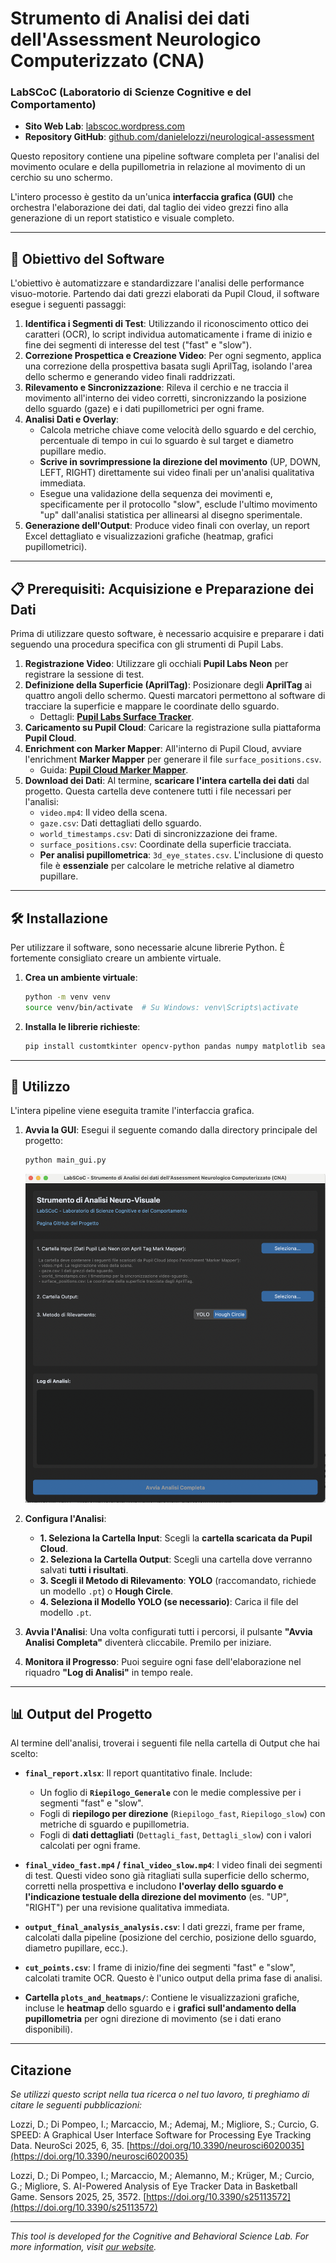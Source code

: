 # Strumento di Analisi dei dati dell'Assessment Neurologico Computerizzato (CNA)
### LabSCoC (Laboratorio di Scienze Cognitive e del Comportamento)

- **Sito Web Lab**: [labscoc.wordpress.com](https://labscoc.wordpress.com/)
- **Repository GitHub**: [github.com/danielelozzi/neurological-assessment](https://github.com/danielelozzi/neurological-assessment)

Questo repository contiene una pipeline software completa per l'analisi del movimento oculare e della pupillometria in relazione al movimento di un cerchio su uno schermo.

L'intero processo è gestito da un'unica **interfaccia grafica (GUI)** che orchestra l'elaborazione dei dati, dal taglio dei video grezzi fino alla generazione di un report statistico e visuale completo.

---

## 🎯 Obiettivo del Software

L'obiettivo è automatizzare e standardizzare l'analisi delle performance visuo-motorie. Partendo dai dati grezzi elaborati da Pupil Cloud, il software esegue i seguenti passaggi:
1.  **Identifica i Segmenti di Test**: Utilizzando il riconoscimento ottico dei caratteri (OCR), lo script individua automaticamente i frame di inizio e fine dei segmenti di interesse del test ("fast" e "slow").
2.  **Correzione Prospettica e Creazione Video**: Per ogni segmento, applica una correzione della prospettiva basata sugli AprilTag, isolando l'area dello schermo e generando video finali raddrizzati.
3.  **Rilevamento e Sincronizzazione**: Rileva il cerchio e ne traccia il movimento all'interno dei video corretti, sincronizzando la posizione dello sguardo (gaze) e i dati pupillometrici per ogni frame.
4.  **Analisi Dati e Overlay**:
    * Calcola metriche chiave come velocità dello sguardo e del cerchio, percentuale di tempo in cui lo sguardo è sul target e diametro pupillare medio.
    * **Scrive in sovrimpressione la direzione del movimento** (UP, DOWN, LEFT, RIGHT) direttamente sui video finali per un'analisi qualitativa immediata.
    * Esegue una validazione della sequenza dei movimenti e, specificamente per il protocollo "slow", esclude l'ultimo movimento "up" dall'analisi statistica per allinearsi al disegno sperimentale.
5.  **Generazione dell'Output**: Produce video finali con overlay, un report Excel dettagliato e visualizzazioni grafiche (heatmap, grafici pupillometrici).

---

## 📋 Prerequisiti: Acquisizione e Preparazione dei Dati

Prima di utilizzare questo software, è necessario acquisire e preparare i dati seguendo una procedura specifica con gli strumenti di Pupil Labs.

1.  **Registrazione Video**: Utilizzare gli occhiali **Pupil Labs Neon** per registrare la sessione di test.
2.  **Definizione della Superficie (AprilTag)**: Posizionare degli **AprilTag** ai quattro angoli dello schermo. Questi marcatori permettono al software di tracciare la superficie e mappare le coordinate dello sguardo.
    * Dettagli: [**Pupil Labs Surface Tracker**](https://docs.pupil-labs.com/neon/neon-player/surface-tracker/).
3.  **Caricamento su Pupil Cloud**: Caricare la registrazione sulla piattaforma **Pupil Cloud**.
4.  **Enrichment con Marker Mapper**: All'interno di Pupil Cloud, avviare l'enrichment **Marker Mapper** per generare il file `surface_positions.csv`.
    * Guida: [**Pupil Cloud Marker Mapper**](https://docs.pupil-labs.com/neon/pupil-cloud/enrichments/marker-mapper/#setup).
5.  **Download dei Dati**: Al termine, **scaricare l'intera cartella dei dati** dal progetto. Questa cartella deve contenere tutti i file necessari per l'analisi:
    * `video.mp4`: Il video della scena.
    * `gaze.csv`: Dati dettagliati dello sguardo.
    * `world_timestamps.csv`: Dati di sincronizzazione dei frame.
    * `surface_positions.csv`: Coordinate della superficie tracciata.
    * **Per analisi pupillometrica**: `3d_eye_states.csv`. L'inclusione di questo file è **essenziale** per calcolare le metriche relative al diametro pupillare.

---

## 🛠️ Installazione

Per utilizzare il software, sono necessarie alcune librerie Python. È fortemente consigliato creare un ambiente virtuale.

1.  **Crea un ambiente virtuale**:
    ```bash
    python -m venv venv
    source venv/bin/activate  # Su Windows: venv\Scripts\activate
    ```

2.  **Installa le librerie richieste**:
    ```bash
    pip install customtkinter opencv-python pandas numpy matplotlib seaborn scipy easyocr ultralytics xlsxwriter
    ```

---

## 🚀 Utilizzo

L'intera pipeline viene eseguita tramite l'interfaccia grafica.

1.  **Avvia la GUI**:
    Esegui il seguente comando dalla directory principale del progetto:
    ```bash
    python main_gui.py
    ```
    ![Interfaccia Grafica CNA](gui_cna.png)

2.  **Configura l'Analisi**:
    * **1. Seleziona la Cartella Input**: Scegli la **cartella scaricata da Pupil Cloud**.
    * **2. Seleziona la Cartella Output**: Scegli una cartella dove verranno salvati **tutti i risultati**.
    * **3. Scegli il Metodo di Rilevamento**: **YOLO** (raccomandato, richiede un modello `.pt`) o **Hough Circle**.
    * **4. Seleziona il Modello YOLO (se necessario)**: Carica il file del modello `.pt`.

3.  **Avvia l'Analisi**:
    Una volta configurati tutti i percorsi, il pulsante **"Avvia Analisi Completa"** diventerà cliccabile. Premilo per iniziare.

4.  **Monitora il Progresso**:
    Puoi seguire ogni fase dell'elaborazione nel riquadro **"Log di Analisi"** in tempo reale.

---

## 📊 Output del Progetto

Al termine dell'analisi, troverai i seguenti file nella cartella di Output che hai scelto:

* **`final_report.xlsx`**: Il report quantitativo finale. Include:
    * Un foglio di **`Riepilogo_Generale`** con le medie complessive per i segmenti "fast" e "slow".
    * Fogli di **riepilogo per direzione** (`Riepilogo_fast`, `Riepilogo_slow`) con metriche di sguardo e pupillometria.
    * Fogli di **dati dettagliati** (`Dettagli_fast`, `Dettagli_slow`) con i valori calcolati per ogni frame.

* **`final_video_fast.mp4` / `final_video_slow.mp4`**: I video finali dei segmenti di test. Questi video sono già ritagliati sulla superficie dello schermo, corretti nella prospettiva e includono **l'overlay dello sguardo e l'indicazione testuale della direzione del movimento** (es. "UP", "RIGHT") per una revisione qualitativa immediata.

* **`output_final_analysis_analysis.csv`**: I dati grezzi, frame per frame, calcolati dalla pipeline (posizione del cerchio, posizione dello sguardo, diametro pupillare, ecc.).

* **`cut_points.csv`**: I frame di inizio/fine dei segmenti "fast" e "slow", calcolati tramite OCR. Questo è l'unico output della prima fase di analisi.

* **Cartella `plots_and_heatmaps/`**: Contiene le visualizzazioni grafiche, incluse le **heatmap** dello sguardo e i **grafici sull'andamento della pupillometria** per ogni direzione di movimento (se i dati erano disponibili).

---

## Citazione

*Se utilizzi questo script nella tua ricerca o nel tuo lavoro, ti preghiamo di citare le seguenti pubblicazioni:*

Lozzi, D.; Di Pompeo, I.; Marcaccio, M.; Ademaj, M.; Migliore, S.; Curcio, G. SPEED: A Graphical User Interface Software for Processing Eye Tracking Data. NeuroSci 2025, 6, 35. [https://doi.org/10.3390/neurosci6020035](https://doi.org/10.3390/neurosci6020035)

Lozzi, D.; Di Pompeo, I.; Marcaccio, M.; Alemanno, M.; Krüger, M.; Curcio, G.; Migliore, S. AI-Powered Analysis of Eye Tracker Data in Basketball Game. Sensors 2025, 25, 3572. [https://doi.org/10.3390/s25113572](https://doi.org/10.3390/s25113572)

---

*This tool is developed for the Cognitive and Behavioral Science Lab. For more information, visit [our website](https://labscoc.wordpress.com/).*